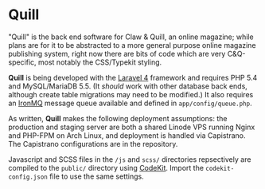 # Quill

"Quill" is the back end software for Claw & Quill, an online magazine; while plans are for it to be abstracted to a more general purpose online magazine publishing system, right now there are bits of code which are very C&Q-specific, most notably the CSS/Typekit styling.

**Quill** is being developed with the [Laravel 4][l4] framework and requires PHP 5.4 and MySQL/MariaDB 5.5. (It *should* work with other database back ends, although create table migrations may need to be modified.) It also requires an [IronMQ][mq] message queue available and defined in `app/config/queue.php`.

[l4]: http://laravel.com/
[mq]: http://www.iron.io/mq

As written, **Quill** makes the following deployment assumptions: the production and staging server are both a shared Linode VPS running Nginx and PHP-FPM on Arch Linux, and deployment is handled via Capistrano. The Capistrano configurations are in the repository.

Javascript and SCSS files in the `/js` and `scss/` directories repsectively are compiled to the `public/` directory using [CodeKit][ck]. Import the `codekit-config.json` file to use the same settings.

[ck]: http://incident57.com/codekit/

